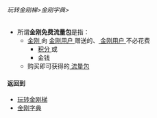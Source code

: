 ###### 玩转金刚梯>金刚字典>

- 所谓<strong>金刚免费流量包</strong >是指：
  - [ 金刚 ](https://github.com/a2zitpro/web/blob/master/LadderFree/kkDictionary/Atozitpro.md)向 [ 金刚用户 ](https://github.com/a2zitpro/web/blob/master/LadderFree/kkDictionary/KKUser.md)赠送的、[ 金刚用户 ](https://github.com/a2zitpro/web/blob/master/LadderFree/kkDictionary/KKUser.md)不必花费
    - [ 积分 ](https://github.com/a2zitpro/web/blob/master/LadderFree/kkDictionary/KKPoints.md)或
    - 金钱
  - 购买即可获得的[ 流量包 ](https://github.com/a2zitpro/web/blob/master/LadderFree/kkDictionary/KKDataTrafficPackage.md)

#### 返回到
- [玩转金刚梯](https://github.com/a2zitpro/web/blob/master/LadderFree/A.md)
- [金刚字典](https://github.com/a2zitpro/web/blob/master/LadderFree/kkDictionary/KKDictionary.md)




